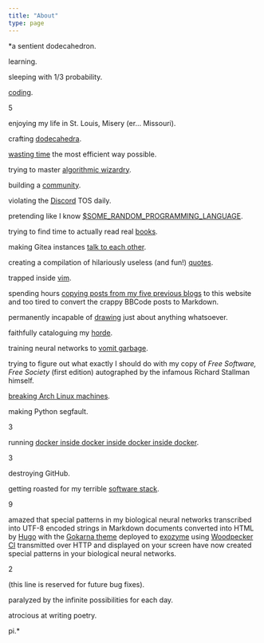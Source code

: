 ```yaml
---
title: "About"
type: page
---
```



*a sentient dodecahedron.

learning.

sleeping with 1/3 probability.

[coding](/projects).

5

enjoying my life in St. Louis, Misery (er... Missouri).

crafting [dodecahedra](/projects/dodecahedra).

[wasting time](games) the most efficient way possible.

trying to master [algorithmic wizardry](/projects/competitive-programming).

building a [community](https://exozy.me).

violating the [Discord](/posts/dont-use-discord/) TOS daily. 

pretending like I know [$SOME_RANDOM_PROGRAMMING_LANGUAGE](languages).

trying to find time to actually read real [books](books).

making Gitea instances [talk to each other](https://nlnet.nl/project/Gitea/).

creating a compilation of hilariously useless (and fun!) [quotes](quotes).

trapped inside [vim](https://www.reddit.com/r/archlinux/comments/hssui9/comment/fych9dq/).

spending hours [copying posts from my five previous blogs](https://git.exozy.me/Ta180m/website/issues/1) to this website and too tired to convert the crappy BBCode posts to Markdown.

permanently incapable of [drawing](https://codeberg.org/LadueCS/pages/src/branch/main/img/mascot) just about anything whatsoever.

faithfully cataloguing my [horde](hardware).

training neural networks to [vomit garbage](https://social.exozy.me/@ebooks/).

trying to figure out what exactly I should do with my copy of *Free Software, Free Society* (first edition) autographed by the infamous Richard Stallman himself.

[breaking Arch Linux machines](/posts/installing-every-arch-package/).

making Python segfault.

3

running [docker inside docker inside docker inside docker](https://git.exozy.me/Ta180m/Arch-All-the-Way-Down).

3

destroying GitHub.

getting roasted for my terrible [software stack](software).

9

amazed that special patterns in my biological neural networks transcribed into UTF-8 encoded strings in Markdown documents converted into HTML by [Hugo](https://gohugo.io) with the [Gokarna theme](https://github.com/526avijitgupta/gokarna) deployed to [exozyme](https://exozy.me) using [Woodpecker CI](https://woodpecker-ci.org) transmitted over HTTP and displayed on your screen have now created special patterns in your biological neural networks.

2

(this line is reserved for future bug fixes).

paralyzed by the infinite possibilities for each day.

atrocious at writing poetry.

pi.*

